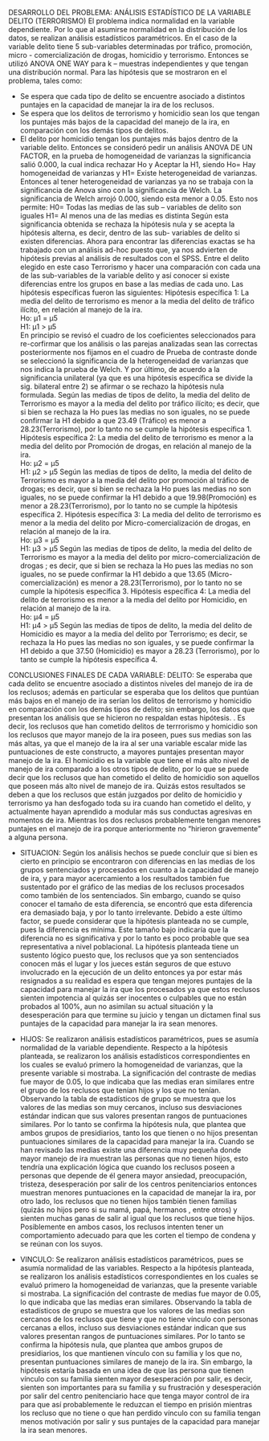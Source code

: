 DESARROLLO DEL PROBLEMA: 
ANÁLISIS ESTADÍSTICO DE LA VARIABLE DELITO (TERRORISMO)
El problema indica normalidad en la variable dependiente. Por lo que al asumirse normalidad en la distribución de los datos, se realizan análisis estadísticos paramétricos. En el caso de la variable delito tiene 5 sub-variables determinadas por tráfico, promoción, micro - comercialización de drogas, homicidio y terrorismo. Entonces se utilizó ANOVA ONE WAY para k – muestras independientes y que tengan una distribución normal.
Para las hipótesis que se mostraron en el problema, tales como:
-	Se espera que cada tipo de delito se encuentre asociado a distintos puntajes en la capacidad de manejar la ira de los reclusos.
-	Se espera que los delitos de terrorismo y homicidio sean los que tengan los puntajes más bajos de la capacidad del manejo de la ira, en comparación con los demás tipos de delitos.
-	El delito por homicidio tengan los puntajes más bajos dentro de la variable delito.
Entonces se consideró pedir un análisis ANOVA DE UN FACTOR, en la prueba de homogeneidad de varianzas la significancia salió 0.000, la cual indica rechazar Ho y Aceptar la H1, siendo Ho= Hay homogeneidad de varianzas y H1= Existe heterogeneidad de varianzas. Entonces al tener heterogeneidad de varianzas ya no se trabaja con la significancia de Anova sino con la significancia de Welch.
La significancia de Welch arrojó 0.000, siendo esta menor a 0.05. Esto nos permite:
H0= Todas las medias de las sub – variables de delito son iguales
H1= Al menos una de las medias es distinta
Según esta significancia obtenida se rechaza la hipótesis nula y se acepta la hipótesis alterna, es decir, dentro de las sub- variables de delito si existen diferencias. Ahora para encontrar las diferencias exactas se ha trabajado con un análisis ad-hoc puesto que, ya nos advierten de hipótesis previas al análisis de resultados con el SPSS. 
Entre el delito elegido en este caso Terrorismo y hacer una comparación con cada una de las sub-variables de la variable delito y así conocer si existe diferencias entre los grupos en base a las medias de cada uno. Las hipótesis específicas fueron las siguientes: 
Hipótesis específica 1: La media del delito de terrorismo es menor a la media del delito de tráfico ilícito, en relación al manejo de la ira.							
Ho:  µ1 = µ5								
H1:  µ1 > µ5	
En principio se revisó el cuadro de los coeficientes seleccionados para re-corfirmar que los análisis o las parejas analizadas sean las correctas posteriormente nos fijamos en el cuadro de Prueba de contraste donde se seleccionó la significancia de la heterogeneidad de varianzas que nos indica la prueba de Welch. Y por último, de acuerdo a la significancia unilateral (ya que es una hipótesis específica se divide la sig. bilateral entre 2) se afirmar o se rechazo la hipótesis nula formulada.
Según las medias de tipos de delito, la media del delito de Terrorismo es mayor a la media del delito por tráfico ilícito; es decir, que si bien se rechaza la Ho pues las medias no son iguales, no se puede confirmar la H1 debido a que 23.49 (Tráfico) es menor a 28.23(Terrorismo), por lo tanto no se cumple la hipótesis específica 1.
Hipótesis específica 2:	 La media del delito de terrorismo es menor a la media del delito por Promoción de drogas, en relación al manejo de la ira.					
Ho:  µ2 = µ5			
H1:  µ2 > µ5
Según las medias de tipos de delito, la media del delito de Terrorismo es mayor a la media del delito por promoción al tráfico de drogas; es decir, que si bien se rechaza la Ho pues las medias no son iguales, no se puede confirmar la H1 debido a que 19.98(Promoción) es menor a 28.23(Terrorismo), por lo tanto no se cumple la hipótesis específica 2.
Hipótesis específica 3: La media del delito de terrorismo es menor a la media del delito por Micro-comercialización de drogas, en relación al manejo de la ira.				
Ho:  µ3 = µ5									
H1:  µ3 > µ5
Según las medias de tipos de delito, la media del delito de Terrorismo es mayor a la media del delito por micro-comercialización de drogas ; es decir, que si bien se rechaza la Ho pues las medias no son iguales, no se puede confirmar la H1 debido a que 13.65 (Micro-comercialización) es menor a 28.23(Terrorismo), por lo tanto no se cumple la hipótesis específica 3.
Hipótesis específica 4: La media del delito de terrorismo es menor a la media del delito por Homicidio, en relación al manejo de la ira.							
Ho:  µ4 = µ5								
H1:  µ4 > µ5
Según las medias de tipos de delito, la media del delito de Homicidio  es mayor a la media del delito por Terrorismo; es decir,  se rechaza la Ho pues las medias no son iguales, y se puede confirmar la H1 debido a que 37.50 (Homicidio) es mayor a 28.23 (Terrorismo), por lo tanto se cumple la hipótesis específica 4.

CONCLUSIONES FINALES DE CADA VARIABLE:
DELITO: Se esperaba que cada delito se encuentre asociado a distintos niveles del manejo de ira de los reclusos; además en particular se esperaba que los delitos que puntúan más bajos en el manejo de ira serían los delitos de terrorismo y homicidio en comparación con los demás tipos de delito; sin embargo, los datos que presentan los análisis que se hicieron no respaldan estas hipótesis. . Es decir, los reclusos que han cometido delitos de terrrorismo y homicidio son los reclusos que mayor manejo de la ira poseen, pues sus medias son las más altas, ya que el manejo de la ira al ser una variable escalar mide las puntuaciones de este constructo, a mayores puntajes presentan mayor manejo de la ira. El homicidio es la variable que tiene el más alto nivel de manejo de ira comparado a los otros tipos de delito, por lo que se puede decir que los reclusos que han cometido el delito de homicidio son aquellos que poseen más alto nivel de manejo de ira. Quizás estos resultados se deben a que los reclusos que están juzgados por delito de homicidio y terrorismo ya han desfogado toda su ira cuando han cometido el delito, y actualmente hayan aprendido a modular más sus conductas agresivas en momentos de ira. Mientras los dos reclusos probablemente tengan menores puntajes en el manejo de ira porque anteriormente no “hirieron gravemente” a alguna persona. 

- SITUACION: Según los análisis hechos se puede concluir que si bien es cierto en principio se encontraron con diferencias en las medias de los grupos sentenciados y procesados en cuanto a la capacidad de manejo de ira, y para mayor acercamiento a los resultados también fue sustentado por el gráfico de las medias de los reclusos procesados como también de los sentenciados. Sin embargo, cuando se quiso conocer el tamaño de esta diferencia, se encontró que esta diferencia era demasiado baja, y por lo tanto irrelevante. Debido a este último factor, se  puede considerar que la hipótesis planteada no se cumple, pues la diferencia es mínima. Este tamaño bajo indicaría que la diferencia no es significativa y por lo tanto es poco probable que sea representativa a nivel poblacional. La hipótesis planteada tiene un sustento lógico puesto que, los reclusos que ya son sentenciados conocen más el lugar y los jueces están seguros de que estuvo involucrado en la ejecución de un delito entonces ya por estar más resignados a su realidad es espera que tengan mejores puntajes de la capacidad para manejar la ira que los procesados ya que estos reclusos sienten impotencia al quizás ser inocentes o culpables que no están probados al 100%, aun no asimilan su actual situación y la desesperación para que termine su juicio y tengan un dictamen final sus puntajes de la capacidad para manejar la ira sean menores. 

- HIJOS: Se realizaron análisis estadísticos paramétricos, pues se asumía normalidad de la variable dependiente. Respecto a la hipótesis planteada, se realizaron los análisis estadísticos correspondientes en los cuales se evaluó primero la homogeneidad de varianzas,  que la presente variable si mostraba. La significación del contraste de medias fue mayor de 0.05, lo que indicaba que las medias eran similares entre el grupo de los reclusos que tenían hijos y los que no tenían. Observando la tabla de estadísticos de grupo se muestra que los valores de las medias son muy cercanos, incluso sus desviaciones estándar indican que sus valores  presentan rangos de puntuaciones similares. Por lo tanto se confirma la hipótesis nula, que plantea que ambos grupos de presidiarios, tanto los que tienen o no hijos presentan puntuaciones similares de la capacidad para manejar la ira. Cuando se han revisado las medias existe una diferencia muy pequeña donde mayor manejo de ira muestran las personas que no tienen hijos, esto tendría una explicación lógica que cuando los reclusos poseen a personas que depende de él genera mayor ansiedad, preocupación, tristeza, desesperación por salir de los centros penitenciarios entonces muestran menores puntuaciones en la capacidad de manejar la ira, por otro lado, los reclusos que no tienen hijos también tienen familias (quizás no hijos pero si su mamá, papá, hermanos , entre otros) y sienten muchas ganas de salir al igual que los reclusos que tiene hijos. Posiblemente en ambos casos, los reclusos intenten tener un comportamiento adecuado para que les corten el tiempo de condena y se reúnan con los suyos. 

- VINCULO: Se realizaron análisis estadísticos paramétricos, pues se asumía normalidad de las variables. Respecto a la hipótesis planteada, se realizaron los análisis estadísticos correspondientes en los cuales se evaluó primero la homogeneidad de varianzas, que la presente variable si mostraba. La significación del contraste de medias fue mayor de 0.05, lo que indicaba que las medias eran similares. Observando la tabla de estadísticos de grupo se muestra que los valores de las medias son cercanos de los reclusos que tiene y que no tiene vínculo con personas cercanas a ellos, incluso sus desviaciones estándar indican que sus valores  presentan rangos de puntuaciones similares. Por lo tanto se confirma la hipótesis nula, que plantea que ambos grupos de presidiarios, los que mantienen vínculo con su familia y los que no, presentan puntuaciones similares de manejo de la ira. Sin embargo, la hipótesis estaría basada en una idea de que las persona que tienen vínculo con su familia sienten mayor desesperación por salir, es decir, sienten son importantes para su familia y su frustración y desesperación por salir del centro penitenciario hace que tenga mayor control de ira para que así probablemente le reduzcan el tiempo en prisión mientras los recluso que no tiene o que han perdido vínculo con su familia tengan menos motivación por salir y sus puntajes de la capacidad para manejar la ira sean menores.
